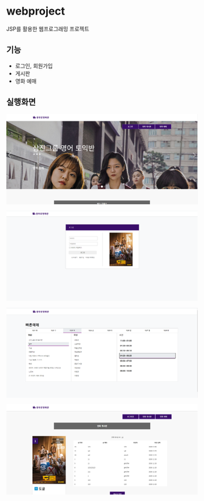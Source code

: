 # webproject
JSP를 활용한 웹프로그래밍 프로젝트

## 기능
- 로그인, 회원가입   
- 게시판   
- 영화 예매   

## 실행화면
![screenshot](./WebContent/assets/img/screenshot1.PNG) 

![screenshot](./WebContent/assets/img/screenshot2.PNG)

![screenshot](./WebContent/assets/img/screenshot3.PNG)

![screenshot](./WebContent/assets/img/screenshot4.PNG)
